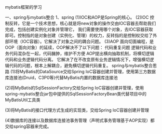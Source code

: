 mybatis框架的学习


一、spring与mybatis整合
1、spring
(1)IOC和AOP是Spring的核心。
(2)IOC
控制反转，它是一个技术思想，核心就是将new对象的操作交由IOC容器去帮助我们完成，包括创建实例化对象并管理它， 我们需要使用哪个对象，去IOC容器获取即可。控制指的是对象创建（实例化、管理）的权力，反转指的是控制权交给了外部环境（IOC容器）。它解决了对象之间的耦合问题。
(3)AOP
面向切面编程，是OOP（面向对象）的延续，OOP解决不了以下问题：
    代码重复问题
    逻辑代码和业务代码混杂在一起，代码臃肿，维护不方便
AOP提出横向抽取机制，将横切逻辑代码和业务逻辑代码分离。
它解决了在不改变原有业务逻辑情况下，增强横切逻辑代码的问题，根本上解耦合，避免横切逻辑代码重复。
spring与mybatis整合思路
(1)将MyBatis的DataSource交给Spring IoC容器创建并管理，使用第三方数据库连接池(Druid，C3P0等)代替MyBatis内置的数据库连接池

(2)将MyBatis的SqlSessionFactory交给Spring IoC容器创建并管理，使用spring-mybatis整合jar包中提供的SqlSessionFactoryBean类代替项目中的MyBatisUtil工具类

(3)将MyBatis的接口代理方式生成的实现类，交给Spring IoC容器创建并管理

(4)数据库的连接以及数据库连接池事务管理（声明式事务管理基于AOP实现）都交给spring容器来完成。
